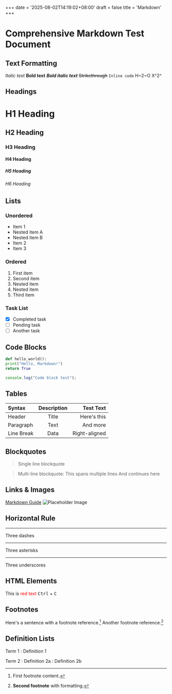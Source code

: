+++
date = '2025-08-02T14:19:02+08:00'
draft = false
title = 'Markdown'
+++

# Comprehensive Markdown Test Document

## Text Formatting
*Italic text*
**Bold text**
***Bold italic text***
~~Strikethrough~~
`Inline code`
H~2~O
X^2^

## Headings
# H1 Heading
## H2 Heading
### H3 Heading
#### H4 Heading
##### H5 Heading
###### H6 Heading

## Lists
### Unordered
- Item 1
- Nested item A
- Nested item B
- Item 2
- Item 3

### Ordered
1. First item
2. Second item
1. Nested item
2. Nested item
3. Third item

### Task List
- [x] Completed task
- [ ] Pending task
- [ ] Another task

## Code Blocks
```python
def hello_world():
print("Hello, Markdown!")
return True
```

```javascript
console.log("Code block test");
```

## Tables
| Syntax| Description | Test Text|
| :---------- | :---------: | -----------: |
| Header| Title| Here's this|
| Paragraph| Text| And more|
| Line Break| Data| Right-aligned |

## Blockquotes
> Single line blockquote

> Multi-line blockquote:
> This spans multiple lines
> And continues here

## Links & Images
[Markdown Guide](https://www.markdownguide.org)
![Placeholder Image](https://via.placeholder.com/150)

## Horizontal Rule
---
Three dashes

***
Three asterisks

___
Three underscores

## HTML Elements
This is <span style="color:red">red text</span>
<kbd>Ctrl</kbd> + <kbd>C</kbd>

## Footnotes
Here's a sentence with a footnote reference.[^1]
Another footnote reference.[^2]

[^1]: First footnote content.
[^2]: **Second footnote** with formatting.

## Definition Lists
Term 1
: Definition 1

Term 2
: Definition 2a
: Definition 2b
